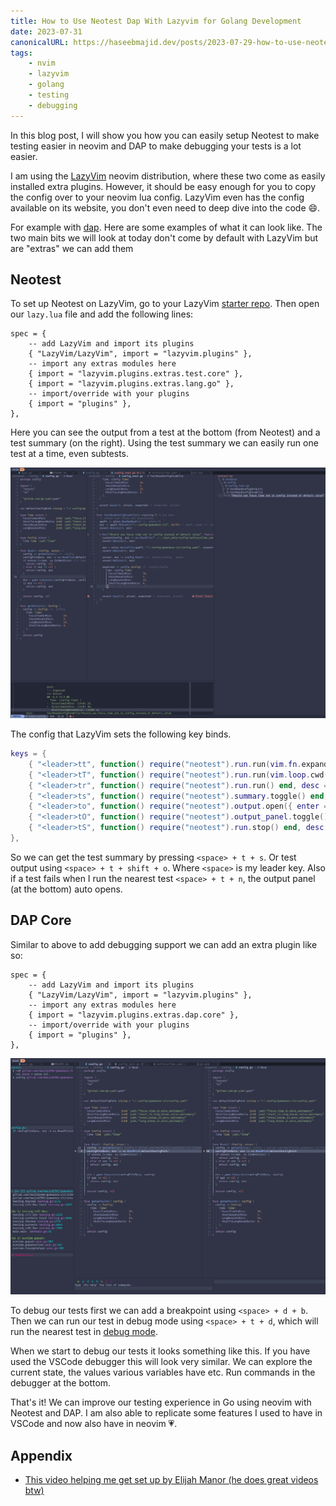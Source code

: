 ```yaml
---
title: How to Use Neotest Dap With Lazyvim for Golang Development
date: 2023-07-31
canonicalURL: https://haseebmajid.dev/posts/2023-07-29-how-to-use-neotest-dap-with-lazyvim-for-golang-development
tags:
    - nvim
    - lazyvim
    - golang
    - testing
    - debugging
---
```


In this blog post, I will show you how you can easily setup Neotest to make testing easier in neovim and DAP to make
debugging your tests is a lot easier.

I am using the [LazyVim](https://www.lazyvim.org/) neovim distribution, where these two come as easily installed extra
plugins. However, it should be easy enough for you to copy the config over to your neovim lua config.
LazyVim even has the config available on its website, you don't even need to deep dive into the code :smile:.

For example with [dap](https://www.lazyvim.org/extras/dap/core). Here are some examples of what it can look like. The two
main bits we will look at today don't come by default with LazyVim but are "extras" we can add them

## Neotest

To set up Neotest on LazyVim, go to your LazyVim [starter repo](https://github.com/LazyVim/starter). Then open our
`lazy.lua` file and add the following lines:

```lua{hl_lines=[5-6]}
spec = {
    -- add LazyVim and import its plugins
    { "LazyVim/LazyVim", import = "lazyvim.plugins" },
    -- import any extras modules here
    { import = "lazyvim.plugins.extras.test.core" },
    { import = "lazyvim.plugins.extras.lang.go" },
    -- import/override with your plugins
    { import = "plugins" },
},
```

Here you can see the output from a test at the bottom (from Neotest) and a test summary (on the right).
Using the test summary we can easily run one test at a time, even subtests.

![Test Summary](images/test_summary.png)

The config that LazyVim sets the following key binds.

```lua
keys = {
    { "<leader>tt", function() require("neotest").run.run(vim.fn.expand("%")) end, desc = "Run File" },
    { "<leader>tT", function() require("neotest").run.run(vim.loop.cwd()) end, desc = "Run All Test Files" },
    { "<leader>tr", function() require("neotest").run.run() end, desc = "Run Nearest" },
    { "<leader>ts", function() require("neotest").summary.toggle() end, desc = "Toggle Summary" },
    { "<leader>to", function() require("neotest").output.open({ enter = true, auto_close = true }) end, desc = "Show Output" },
    { "<leader>tO", function() require("neotest").output_panel.toggle() end, desc = "Toggle Output Panel" },
    { "<leader>tS", function() require("neotest").run.stop() end, desc = "Stop" },
},
```

So we can get the test summary by pressing `<space> + t + s`.
Or test output using `<space> + t + shift + o`. Where `<space>` is my leader key. Also if a test fails when I run
the nearest test `<space> + t + n`, the output panel (at the bottom) auto opens.

## DAP Core

Similar to above to add debugging support we can add an extra plugin like so:

```lua{hl_lines=[5]}
spec = {
    -- add LazyVim and import its plugins
    { "LazyVim/LazyVim", import = "lazyvim.plugins" },
    -- import any extras modules here
    { import = "lazyvim.plugins.extras.dap.core" },
    -- import/override with your plugins
    { import = "plugins" },
},
```

![Test Debug](images/test_debug.png)

To debug our tests first we can add a breakpoint using `<space> + d + b`. Then we can run our test in debug mode using
`<space> + t + d`, which will run the nearest test in [debug mode](https://github.com/LazyVim/LazyVim/blob/566049aa4a26a86219dd1ad1624f9a1bf18831b6/lua/lazyvim/plugins/extras/lang/go.lua#L20).

When we start to debug our tests it looks something like this. If you have used the VSCode debugger this will look very
similar. We can explore the current state, the values various variables have etc. Run commands in the debugger at the
bottom.

That's it! We can improve our testing experience in Go using neovim with Neotest and DAP. I am also able to replicate
some features I used to have in VSCode and now also have in neovim 💗.


## Appendix

- [This video helping me get set up by Elijah Manor (he does great videos btw)](https://www.youtube.com/watch?v=7Nt8n3rjfDY)

